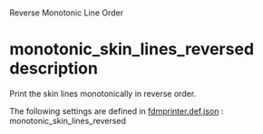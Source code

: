 
# 
Reverse Monotonic Line Order


# monotonic_skin_lines_reversed description
Print the skin lines monotonically in reverse order.

The following settings are defined in [fdmprinter.def.json](https://github.com/smartavionics/Cura/blob/mb-master/resources/definitions/fdmprinter.def.json) : monotonic_skin_lines_reversed

